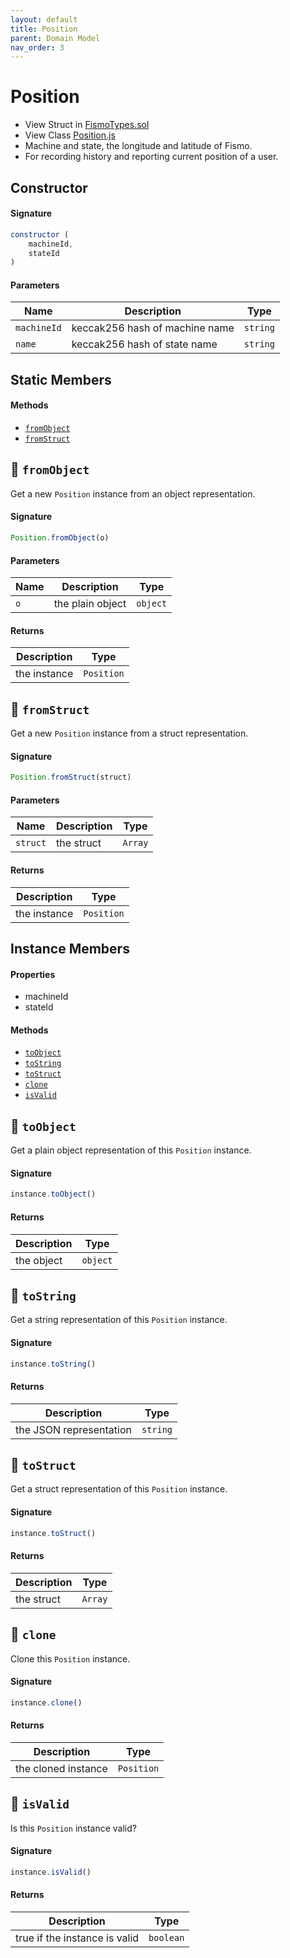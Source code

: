 ```yaml
---
layout: default
title: Position
parent: Domain Model
nav_order: 3
---
```

# Position
* View Struct in [FismoTypes.sol](https://github.com/cliffhall/Fismo/blob/main/contracts/domain/FismoTypes.sol#L37)
* View Class [Position.js](https://github.com/cliffhall/Fismo/blob/main/scripts/domain/entity/Position.js)
* Machine and state, the longitude and latitude of Fismo.
* For recording history and reporting current position of a user.

## Constructor
#### Signature

```javascript
constructor (
    machineId, 
    stateId
)
```

#### Parameters

| Name           | Description                                  | Type   |
|----------------|----------------------------------------------|--------|
| `machineId`      | keccak256 hash of machine name   | `string` |
| `name`           | keccak256 hash of state name | `string` |

## Static Members
#### Methods
* [`fromObject`](#-fromobject)
* [`fromStruct`](#-fromstruct)

## 🦠 `fromObject`
Get a new `Position` instance from an object representation.

#### Signature
```javascript
Position.fromObject(o)
```
#### Parameters

| Name     | Description      | Type   |
|----------|------------------|--------|
| `o`        | the plain object | `object` | 

#### Returns

| Description       | Type           |
|-------------------|----------------|
| the instance | `Position` | 

## 🦠 `fromStruct`
Get a new `Position` instance from a struct representation.

#### Signature
```javascript
Position.fromStruct(struct)
```
#### Parameters

| Name   | Description | Type  |
|--------|-------------|-------|
| `struct` | the struct  | `Array` | 

#### Returns

| Description       | Type           |
|-------------------|----------------|
| the instance | `Position` |

## Instance Members
#### Properties
* machineId
* stateId

#### Methods
* [`toObject`](#-toobject)
* [`toString`](#-tostring)
* [`toStruct`](#-tostruct)
* [`clone`](#-clone)
* [`isValid`](#-isvalid)

## 🦠 `toObject`
Get a plain object representation of this `Position` instance.

#### Signature
```javascript
instance.toObject()
```

#### Returns

| Description | Type   |
|-------------|--------|
| the object  | `object` | 

## 🦠 `toString`
Get a string representation of this `Position` instance.

#### Signature
```javascript
instance.toString()
```

#### Returns

| Description             | Type   |
|-------------------------|--------|
| the JSON representation | `string` | 

## 🦠 `toStruct`
Get a struct representation of this `Position` instance.

#### Signature
```javascript
instance.toStruct()
```

#### Returns

| Description | Type  |
|-------------|-------|
| the struct  | `Array` | 

## 🦠 `clone`
Clone this `Position` instance.

#### Signature
```javascript
instance.clone()
```

#### Returns

| Description         | Type           |
|---------------------|----------------|
| the cloned instance | `Position` | 

## 🦠 `isValid`
Is this `Position` instance valid?

#### Signature
```javascript
instance.isValid()
```

#### Returns

| Description                   | Type    |
|-------------------------------|---------|
| true if the instance is valid | `boolean` | 
